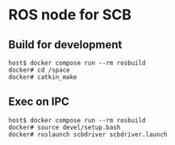 <!--
  Copyright (c) 2024, LexxPluss Inc.
  All rights reserved.
  
  Redistribution and use in source and binary forms, with or without
  modification, are permitted provided that the following conditions are met:
  
  1. Redistributions of source code must retain the above copyright notice,
     this list of conditions and the following disclaimer.
  2. Redistributions in binary form must reproduce the above copyright notice,
     this list of conditions and the following disclaimer in the documentation
     and/or other materials provided with the distribution.
  
  THIS SOFTWARE IS PROVIDED BY THE COPYRIGHT HOLDERS AND CONTRIBUTORS "AS IS" AND
  ANY EXPRESS OR IMPLIED WARRANTIES, INCLUDING, BUT NOT LIMITED TO, THE IMPLIED
  WARRANTIES OF MERCHANTABILITY AND FITNESS FOR A PARTICULAR PURPOSE ARE
  DISCLAIMED. IN NO EVENT SHALL THE COPYRIGHT OWNER OR CONTRIBUTORS BE LIABLE FOR
  ANY DIRECT, INDIRECT, INCIDENTAL, SPECIAL, EXEMPLARY, OR CONSEQUENTIAL DAMAGES
  (INCLUDING, BUT NOT LIMITED TO, PROCUREMENT OF SUBSTITUTE GOODS OR SERVICES;
  LOSS OF USE, DATA, OR PROFITS; OR BUSINESS INTERRUPTION) HOWEVER CAUSED AND
  ON ANY THEORY OF LIABILITY, WHETHER IN CONTRACT, STRICT LIABILITY, OR TORT
  (INCLUDING NEGLIGENCE OR OTHERWISE) ARISING IN ANY WAY OUT OF THE USE OF THIS
  SOFTWARE, EVEN IF ADVISED OF THE POSSIBILITY OF SUCH DAMAGE.
-->
# ROS node for SCB

## Build for development

```shell
host$ docker compose run --rm rosbuild
docker# cd /space
docker# catkin_make
```

## Exec on IPC

```shell
host$ docker compose run --rm rosbuild
docker# source devel/setup.bash
docker# roslaunch scbdriver scbdriver.launch
```
